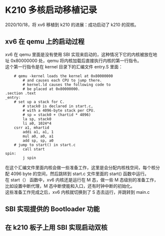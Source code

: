# K210 多核启动移植记录
2020/10/18，将 xv6 移植到 k210 的进展：成功启动了 k210 的双核。  

## xv6 在 qemu 上的启动过程
xv6 在 qemu 里面是没有使用 SBI 实现来启动的，这种情况下它的内核被放在地址 0x80000000 处，qemu 将内核加载后直接执行内核的第一行指令。  
这个第一行指令是在 kernel 目录下的汇编文件 entry.S 里面：  
```
	# qemu -kernel loads the kernel at 0x80000000
        # and causes each CPU to jump there.
        # kernel.ld causes the following code to
        # be placed at 0x80000000.
.section .text
_entry:
	# set up a stack for C.
        # stack0 is declared in start.c,
        # with a 4096-byte stack per CPU.
        # sp = stack0 + (hartid * 4096)
        la sp, stack0
        li a0, 1024*4
	csrr a1, mhartid
        addi a1, a1, 1
        mul a0, a0, a1
        add sp, sp, a0
	# jump to start() in start.c
        call start
spin:
        j spin

```
在这个汇编文件里面内核会做一些准备工作，这里是会分配内核栈空间，每个核分配 4096 byte 的空间，然后跳转到 start.c 文件里面的 start() 函数中运行。  
在 start（） 函数中，xv6 内核还是运行在 M 态，做一些 M 态级别的准备工作，比如设置中断代理，M 态中断使能和入口，还有时钟中断的初始化。  
这些准备工作完成之后，xv6 内核就切换到了 S 态去运行，并跳转到 main.c 
## SBI 实现提供的 Bootloader 功能

## 在 k210 板子上用 SBI 实现启动双核

